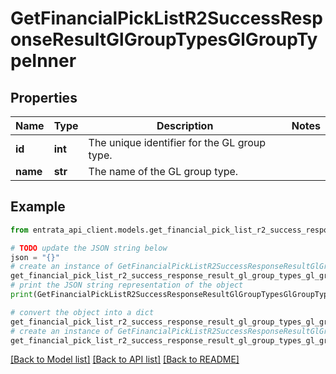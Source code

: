 # GetFinancialPickListR2SuccessResponseResultGlGroupTypesGlGroupTypeInner


## Properties

Name | Type | Description | Notes
------------ | ------------- | ------------- | -------------
**id** | **int** | The unique identifier for the GL group type. | 
**name** | **str** | The name of the GL group type. | 

## Example

```python
from entrata_api_client.models.get_financial_pick_list_r2_success_response_result_gl_group_types_gl_group_type_inner import GetFinancialPickListR2SuccessResponseResultGlGroupTypesGlGroupTypeInner

# TODO update the JSON string below
json = "{}"
# create an instance of GetFinancialPickListR2SuccessResponseResultGlGroupTypesGlGroupTypeInner from a JSON string
get_financial_pick_list_r2_success_response_result_gl_group_types_gl_group_type_inner_instance = GetFinancialPickListR2SuccessResponseResultGlGroupTypesGlGroupTypeInner.from_json(json)
# print the JSON string representation of the object
print(GetFinancialPickListR2SuccessResponseResultGlGroupTypesGlGroupTypeInner.to_json())

# convert the object into a dict
get_financial_pick_list_r2_success_response_result_gl_group_types_gl_group_type_inner_dict = get_financial_pick_list_r2_success_response_result_gl_group_types_gl_group_type_inner_instance.to_dict()
# create an instance of GetFinancialPickListR2SuccessResponseResultGlGroupTypesGlGroupTypeInner from a dict
get_financial_pick_list_r2_success_response_result_gl_group_types_gl_group_type_inner_from_dict = GetFinancialPickListR2SuccessResponseResultGlGroupTypesGlGroupTypeInner.from_dict(get_financial_pick_list_r2_success_response_result_gl_group_types_gl_group_type_inner_dict)
```
[[Back to Model list]](../README.md#documentation-for-models) [[Back to API list]](../README.md#documentation-for-api-endpoints) [[Back to README]](../README.md)



